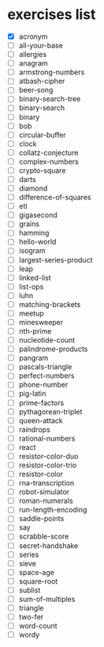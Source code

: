 # exercises list

- [x] acronym
- [ ] all-your-base
- [ ] allergies
- [ ] anagram
- [ ] armstrong-numbers
- [ ] atbash-cipher
- [ ] beer-song
- [ ] binary-search-tree
- [ ] binary-search
- [ ] binary
- [ ] bob
- [ ] circular-buffer
- [ ] clock
- [ ] collatz-conjecture
- [ ] complex-numbers
- [ ] crypto-square
- [ ] darts
- [ ] diamond
- [ ] difference-of-squares
- [ ] etl
- [ ] gigasecond
- [ ] grains
- [ ] hamming
- [ ] hello-world
- [ ] isogram
- [ ] largest-series-product
- [ ] leap
- [ ] linked-list
- [ ] list-ops
- [ ] luhn
- [ ] matching-brackets
- [ ] meetup
- [ ] minesweeper
- [ ] nth-prime
- [ ] nucleotide-count
- [ ] palindrome-products
- [ ] pangram
- [ ] pascals-triangle
- [ ] perfect-numbers
- [ ] phone-number
- [ ] pig-latin
- [ ] prime-factors
- [ ] pythagorean-triplet
- [ ] queen-attack
- [ ] raindrops
- [ ] rational-numbers
- [ ] react
- [ ] resistor-color-duo
- [ ] resistor-color-trio
- [ ] resistor-color
- [ ] rna-transcription
- [ ] robot-simulator
- [ ] roman-numerals
- [ ] run-length-encoding
- [ ] saddle-points
- [ ] say
- [ ] scrabble-score
- [ ] secret-handshake
- [ ] series
- [ ] sieve
- [ ] space-age
- [ ] square-root
- [ ] sublist
- [ ] sum-of-multiples
- [ ] triangle
- [ ] two-fer
- [ ] word-count
- [ ] wordy
